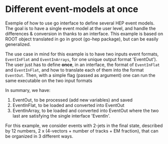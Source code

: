 # Different event-models at once

Exemple of how to use go interface to define several HEP event models. The goal is to have a single event model at the user level, and handle the differences & conversion in thanks to an interface. This example is based on ROOT object translated in go in groot (go-hep package), but can be easily generalized.

The use case in mind for this example is to have two inputs event formats, `EventInFlat` and `EventInArrays`, for one unique output format 'EventOut'). The user just has to define **once**, in an interface, the format of `EventInFlat` and `EventInFlat`, and how to translate each of them into the format `EventOut`. Then, with a simple flag (passed as argument) one can run the same executable on the two input formats

In summary, we have:
  1. EventOut, to be processed (add new variables) and saved
  1. EventInFlat, to be loaded and converted into EventOut
  1. EventInArray, to be loaded and converted into EventOut
where the two last are satisfying the single interface 'EventIn'.

For this example, we consider events with 2-jets in the final state, described by 12 numbers, 2 x (4-vectors + number of tracks + EM fraction), that can be organized in 3 different ways.

